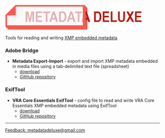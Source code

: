 ![metadatadeluxe logo](/images/MdDeluxe_Logo_no_tag.png)

Tools for reading and writing [XMP embedded metadata](https://en.wikipedia.org/wiki/Extensible_Metadata_Platform)

### Adobe Bridge
- **Metadata Export-Import** - export and import XMP metadata embedded in media files using a tab-delimited text file (spreadsheet)
    - [download](https://github.com/MetadataDeluxe/adobe_bridge_metadata_export-import/releases/download/v.1.0.0/export_import_2023-08-16.jsx)
    - [GitHub repository](https://github.com/MetadataDeluxe/adobe_bridge_metadata_export-import)

### ExifTool
- **VRA Core Essentials ExifTool** - config file to read and write VRA Core Essentials XMP embedded metadata using ExifTool
  - [download](https://github.com/MetadataDeluxe/VRA-Core-Essentials-ExifTool-config/releases/download/v.1.2/vrae.config)
  - [GitHub repository](https://github.com/MetadataDeluxe/VRA-Core-Essentials-ExifTool-config)

---
[Feedback: metadatadeluxe@gmail.com](mailto:metadatadeluxe@gmail.com)
